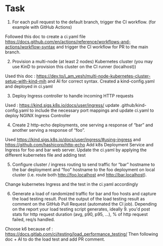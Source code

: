 # Task

1. For each pull request to the default branch, trigger the CI workflow. (for example with GitHub Actions)

Followed this doc to create a ci.yaml file https://docs.github.com/en/actions/reference/workflows-and-actions/workflow-syntax and trigger the CI workflow for PR to the main branch.

2. Provision a multi-node (at least 2 nodes) Kubernetes cluster (you may use KinD to provision this cluster on the CI runner (localhost))

Used this doc : https://dev.to/i_am_vesh/multi-node-kubernetes-cluster-setup-with-kind-mih and AI for correct syntax.
Created a kind-config.yaml and deployed in ci.yaml

3. Deploy Ingress controller to handle incoming HTTP requests
   
Used : https://kind.sigs.k8s.io/docs/user/ingress/
update .github/kind-config.yaml to include the necessary port mappings and update ci.yaml to deploy NGINX Ingress Controller
   
4. Create 2 http-echo deployments, one serving a response of “bar” and another serving a response of “foo”.

Used https://kind.sigs.k8s.io/docs/user/ingress/#using-ingress and https://github.com/hashicorp/http-echo
Add k8s Deployment Service and Ingress for foo and bar web server. Update the ci.yaml by applying the different kubernetes file and adding test
   
5. Configure cluster / ingress routing to send traffic for “bar” hostname to the bar deployment and “foo” hostname to the foo deployment on local cluster (i.e. route both http://foo.localhost and http://bar.localhost).

Change kubernetes Ingress and the test in the ci.yaml accordingly

6. Generate a load of randomized traffic for bar and foo hosts and capture the load testing result. Post the output of the load testing result as comment on the GitHub Pull Request (automated the CI job). Depending on the report your load testing script generates, ideally 9. you'd post stats for http request duration (avg, p90, p95, ...), % of http request failed, req/s handled.

Choose k6 because of : https://docs.gitlab.com/ci/testing/load_performance_testing/
Then following doc + AI to do the load test and add PR comment.
